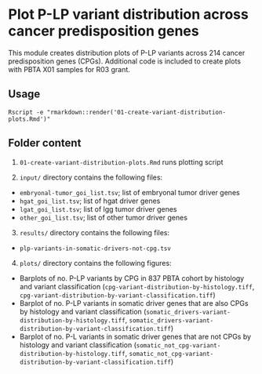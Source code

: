 # Plot P-LP variant distribution across cancer predisposition genes

This module creates distribution plots of P-LP variants across 214 cancer predisposition genes (CPGs). Additional code is included to create plots with PBTA X01 samples for R03 grant. 

## Usage

`Rscript -e "rmarkdown::render('01-create-variant-distribution-plots.Rmd')"` 

## Folder content 

1. `01-create-variant-distribution-plots.Rmd` runs plotting script

2. `input/` directory contains the following files:
  - `embryonal-tumor_goi_list.tsv`; list of embryonal tumor driver genes
  - `hgat_goi_list.tsv`; list of hgat driver genes
  - `lgat_goi_list.tsv`; list of lgg tumor driver genes
  - `other_goi_list.tsv`; list of other tumor driver genes

3. `results/` directory contains the following files: 
  - `plp-variants-in-somatic-drivers-not-cpg.tsv`
  
4. `plots/` directory contains the following figures: 
  - Barplots of no. P-LP variants by CPG in 837 PBTA cohort by histology and variant classification (`cpg-variant-distribution-by-histology.tiff`, `cpg-variant-distribution-by-variant-classification.tiff`)
  - Barplot of no. P-LP variants in somatic driver genes that are also CPGs by histology and variant classification (`somatic_drivers-variant-distribution-by-histology.tiff`, `somatic_drivers-variant-distribution-by-variant-classification.tiff`)
  - Barplot of no. P-L variants in somatic driver genes that are not CPGs by histology and variant classification (`somatic_not_cpg-variant-distribution-by-histology.tiff`, `somatic_not_cpg-variant-distribution-by-variant-classification.tiff`)

